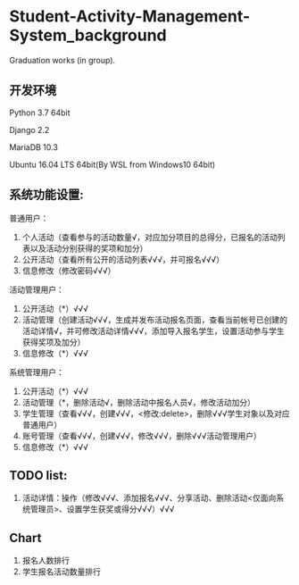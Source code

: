 # Student-Activity-Management-System_background

Graduation works (in group).

## 开发环境
Python 3.7 64bit

Django 2.2

MariaDB 10.3

Ubuntu 16.04 LTS 64bit(By WSL from Windows10 64bit)

## 系统功能设置:
普通用户： 
1. 个人活动（查看参与的活动数量√，对应加分项目的总得分，已报名的活动列表以及活动分别获得的奖项和加分） 
2. 公开活动（查看所有公开的活动列表√√√，并可报名√√√） 
3. 信息修改（修改密码√√√）

活动管理用户： 
1. 公开活动（*）√√√
2. 活动管理（创建活动√√√，生成并发布活动报名页面，查看当前帐号已创建的活动详情√，并可修改活动详情√√√，添加导入报名学生，设置活动参与学生获得奖项及加分） 
3. 信息修改（*）√√√

系统管理用户： 
1. 公开活动（*）√√√
2. 活动管理（*，删除活动√，删除活动中报名人员√，修改活动加分）
3. 学生管理（查看√√√，创建√√√，<修改:delete>，删除√√√学生对象以及对应普通用户）
4. 账号管理（查看√√√，创建√√√，修改√√√，删除√√√活动管理用户）
5. 信息修改（*）√√√

## TODO list:
1. 活动详情：操作（修改√√√、添加报名√√√、分享活动、删除活动<仅面向系统管理员>、设置学生获奖或得分√√√）√√√


## Chart
1. 报名人数排行
2. 学生报名活动数量排行